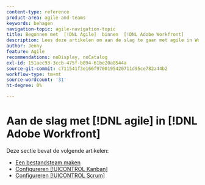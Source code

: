 ```yaml
---
content-type: reference
product-area: agile-and-teams
keywords: behagen
navigation-topic: agile-navigation-topic
title: Begonnen met  [!DNL Agile]  binnen  [!DNL Adobe Workfront]
description: Lees deze artikelen om aan de slag te gaan met agile in Workfront.
author: Jenny
feature: Agile
recommendations: noDisplay, noCatalog
exl-id: 151aec93-3ccb-475f-b894-61be20a8544a
source-git-commit: c711541f3e166f9700195420711d95ce782a44b2
workflow-type: tm+mt
source-wordcount: '31'
ht-degree: 0%

---
```


# Aan de slag met [!DNL agile] in [!DNL Adobe Workfront]

Deze sectie bevat de volgende artikelen:

* [Een bestandsteam maken](../../agile/get-started-with-agile-in-workfront/create-an-agile-team.md)
* [Configureren [!UICONTROL Kanban]](../../agile/get-started-with-agile-in-workfront/configure-kanban.md)
* [Configureren [!UICONTROL Scrum]](../../agile/get-started-with-agile-in-workfront/configure-scrum.md)
